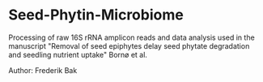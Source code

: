 # Seed-Phytin-Microbiome
Processing of raw 16S rRNA amplicon reads and data analysis used in the manuscript
"Removal of seed epiphytes delay seed phytate degradation and seedling nutrient uptake" 
Bornø et al. 

Author: Frederik Bak
